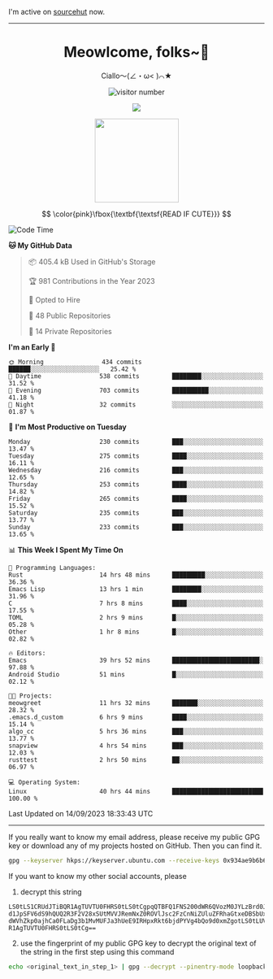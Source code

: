 I'm active on [sourcehut](https://sr.ht/~meow_king/) now. 

---

<div align="center">
  <h1>Meowlcome, folks~👋</h1>
  <p>Ciallo～(∠・ω< )⌒★</p>
</div>

<p align="center">
  <img src="https://count.getloli.com/get/@Ziqi-Yang?theme=rule34" alt="visitor number" />
</p>

<p align="center">
  <img src="https://skillicons.dev/icons?i=rust,c,py,flutter,go,java,js,bash,linux,emacs" />
</p>
<p align="center">
  <img height="165" src="https://github-readme-stats.vercel.app/api?username=Ziqi-Yang&show_icons=true&include_all_commits=true&hide_border=true" />
</p>

$$
\color{pink}\fbox{\textbf{\textsf{READ IF CUTE}}}
$$

<!--START_SECTION:waka-->
![Code Time](http://img.shields.io/badge/Code%20Time-1%2C497%20hrs%2015%20mins-blue)

**🐱 My GitHub Data** 

> 📦 405.4 kB Used in GitHub's Storage 
 > 
> 🏆 981 Contributions in the Year 2023
 > 
> 💼 Opted to Hire
 > 
> 📜 48 Public Repositories 
 > 
> 🔑 14 Private Repositories 
 > 
**I'm an Early 🐤** 

```text
🌞 Morning                434 commits         ██████░░░░░░░░░░░░░░░░░░░   25.42 % 
🌆 Daytime                538 commits         ████████░░░░░░░░░░░░░░░░░   31.52 % 
🌃 Evening                703 commits         ██████████░░░░░░░░░░░░░░░   41.18 % 
🌙 Night                  32 commits          ░░░░░░░░░░░░░░░░░░░░░░░░░   01.87 % 
```
📅 **I'm Most Productive on Tuesday** 

```text
Monday                   230 commits         ███░░░░░░░░░░░░░░░░░░░░░░   13.47 % 
Tuesday                  275 commits         ████░░░░░░░░░░░░░░░░░░░░░   16.11 % 
Wednesday                216 commits         ███░░░░░░░░░░░░░░░░░░░░░░   12.65 % 
Thursday                 253 commits         ████░░░░░░░░░░░░░░░░░░░░░   14.82 % 
Friday                   265 commits         ████░░░░░░░░░░░░░░░░░░░░░   15.52 % 
Saturday                 235 commits         ███░░░░░░░░░░░░░░░░░░░░░░   13.77 % 
Sunday                   233 commits         ███░░░░░░░░░░░░░░░░░░░░░░   13.65 % 
```


📊 **This Week I Spent My Time On** 

```text
💬 Programming Languages: 
Rust                     14 hrs 48 mins      █████████░░░░░░░░░░░░░░░░   36.36 % 
Emacs Lisp               13 hrs 1 min        ████████░░░░░░░░░░░░░░░░░   31.96 % 
C                        7 hrs 8 mins        ████░░░░░░░░░░░░░░░░░░░░░   17.55 % 
TOML                     2 hrs 9 mins        █░░░░░░░░░░░░░░░░░░░░░░░░   05.28 % 
Other                    1 hr 8 mins         █░░░░░░░░░░░░░░░░░░░░░░░░   02.82 % 

🔥 Editors: 
Emacs                    39 hrs 52 mins      ████████████████████████░   97.88 % 
Android Studio           51 mins             █░░░░░░░░░░░░░░░░░░░░░░░░   02.12 % 

🐱‍💻 Projects: 
meowgreet                11 hrs 32 mins      ███████░░░░░░░░░░░░░░░░░░   28.32 % 
.emacs.d_custom          6 hrs 9 mins        ████░░░░░░░░░░░░░░░░░░░░░   15.14 % 
algo_cc                  5 hrs 36 mins       ███░░░░░░░░░░░░░░░░░░░░░░   13.77 % 
snapview                 4 hrs 54 mins       ███░░░░░░░░░░░░░░░░░░░░░░   12.03 % 
rusttest                 2 hrs 50 mins       ██░░░░░░░░░░░░░░░░░░░░░░░   06.97 % 

💻 Operating System: 
Linux                    40 hrs 44 mins      █████████████████████████   100.00 % 
```


 Last Updated on 14/09/2023 18:33:43 UTC
<!--END_SECTION:waka-->

-----

If you really want to know my email address, please receive my public GPG key or download any of my projects hosted on GitHub. Then you can find it. 
```bash
gpg --keyserver hkps://keyserver.ubuntu.com --receive-keys 0x934ae9b6b6e9ff34
```
If you want to know my other social accounts, please
1) decrypt this string
```
LS0tLS1CRUdJTiBQR1AgTUVTU0FHRS0tLS0tCgpqQTBFQ1FNS200dWR6QVozM0JYLzBrd0JNU0Ru
d1JpSFV6dS9hQUQ2R3F2V28xSUtMVVJRemNxZ0ROVlJsc2FzCnNiZUluZFRhaGtxeDBSbUxEajVq
dWVhZkp0ajhCa0FLaDg3b1MvMUFJa3hUeE9IRHpxRkt6bjdPYVg4bQo9d0xmZgotLS0tLUVORCBQ
R1AgTUVTU0FHRS0tLS0tCg==
```
2) use the fingerprint of my public GPG key to decrypt the original text of the string in the first step using this command
```bash
echo <original_text_in_step_1> | gpg --decrypt --pinentry-mode loopback --armor
```


